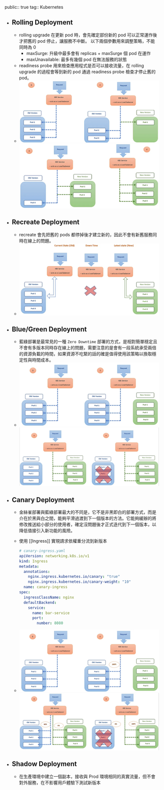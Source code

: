 public:: true
tag:: Kubernetes

- ## Rolling Deployment
	- rolling upgrade 在更新 pod 時，會先確定部份新的 pod 可以正常運作後才把舊的 pod 停止，讓服務不中斷。
	  以下兩個參數用來調整策略，不能同時為 0
		- maxSurge: 升級中最多會有 replicas + maxSurge 個 pod 在運作
		- maxUnavailable: 最多有幾個 pod 在無法服務的狀態
	- readiness probe 用來檢查應用程式是否可以接收流量，在 rolling upgrade 的過程會等到新的 pod 通過 readiness probe 檢查才停止舊的 pod。
	- ![image.png](../assets/image_1726930589675_0.png)
	  ![image.png](../assets/image_1726930616879_0.png)
- ## Recreate Deployment
	- recreate 會先把舊的 pods 都停掉後才建立新的，因此不會有新舊服務同時在線上的問題。
	- ![image.png](../assets/image_1726930582734_0.png)
- ## Blue/Green Deployment
	- 藍綠部署是最常見的一種 `Zero Downtime` 部署的方式，是相對簡單穩定且不會有多版本同時存在線上的問題，需要注意的是會有一段系統承受兩倍的資源負載的時間，如果資源不吃緊的話的確是值得使用該策略以換取穩定性與時間成本。
	- ![image.png](../assets/image_1726930799986_0.png)
	  ![image.png](../assets/image_1726930805610_0.png)
- ## Canary Deployment
	- 金絲雀部署與藍綠部署最大的不同是，它不是非黑即白的部署方式，而是介在於黑與白之間，能夠平滑過渡到下一個版本的方法。它能夠緩辦的將修改推送給小部分的使用者，確定沒問題後才正式迭代到下一個版本，以降低值接引入新功能的風險。
	- 使用 [[Ingress]] 實現請求依權重分流到新版本
	  
	  ```yaml
	  # canary-ingress.yaml
	  apiVersion: networking.k8s.io/v1
	  kind: Ingress
	  metadata:
	    annotations:
	      nginx.ingress.kubernetes.io/canary: "true"
	      nginx.ingress.kubernetes.io/canary-weight: "10"
	    name: canary-ingress
	  spec:
	    ingressClassName: nginx
	    defaultBackend:
	      service:
	        name: bar-service
	        port:
	          number: 8080
	  ```
	- ![image.png](../assets/image_1726930914728_0.png)
	  ![image.png](../assets/image_1726930920932_0.png)
- ## Shadow Deployment
	- 在生產環境中建立一個副本，接收與 Prod 環境相同的真實流量，但不會對外服務，在不影響用戶體驗下測試新版本